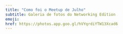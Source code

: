 ```yaml
---
title: "Como foi o Meetup de Julho"
subtitle: Galeria de fotos do Networking Edition
emoji:
href: https://photos.app.goo.gl/hVYqrdiYTW13Xcad6
---
```


